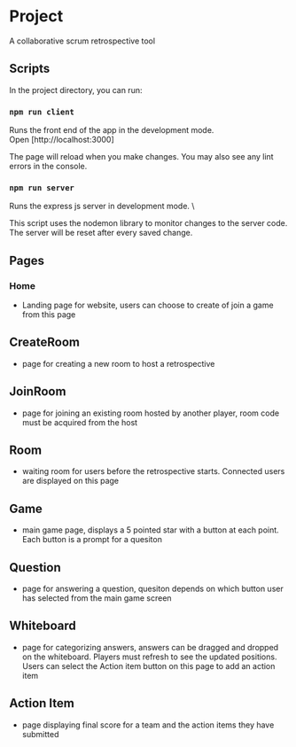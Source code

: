 # Project

A collaborative scrum retrospective tool

## Scripts

In the project directory, you can run:

### `npm run client`

Runs the front end of the app in the development mode.\
Open [http://localhost:3000]

The page will reload when you make changes.
You may also see any lint errors in the console.

### `npm run server`

Runs the express js server in development mode. \

This script uses the nodemon library to monitor changes to the server code.
The server will be reset after every saved change.

## Pages

### Home

- Landing page for website, users can choose to create of join a game from this page

## CreateRoom

- page for creating a new room to host a retrospective

## JoinRoom

- page for joining an existing room hosted by another player, room code must be acquired from the host

## Room

- waiting room for users before the retrospective starts. Connected users are displayed on this page

## Game

- main game page, displays a 5 pointed star with a button at each point. Each button is a prompt for a quesiton

## Question

- page for answering a question, quesiton depends on which button user has selected from the main game screen

## Whiteboard

- page for categorizing answers, answers can be dragged and dropped on the whiteboard. Players must refresh to see the updated positions. Users can select the Action item button on this page to add an action item

## Action Item

- page displaying final score for a team and the action items they have submitted
